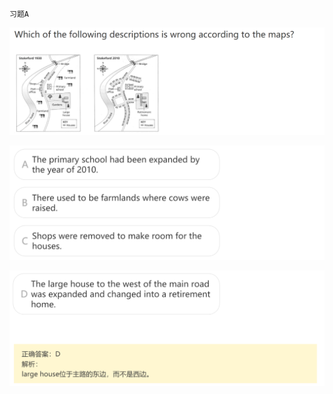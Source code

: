 `习题A`

![image-20240623194606224](assets/4.写作L3地图题写作综述/image-20240623194606224.png)

![image-20240623194618254](assets/4.写作L3地图题写作综述/image-20240623194618254.png)

![image-20240623194630040](assets/4.写作L3地图题写作综述/image-20240623194630040.png)